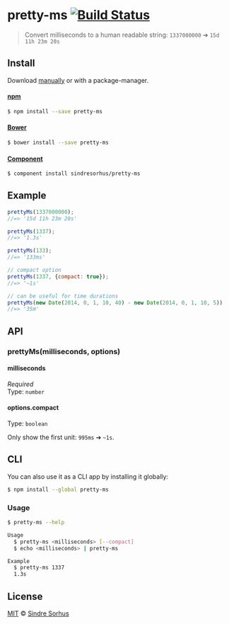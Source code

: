 # pretty-ms [![Build Status](https://travis-ci.org/sindresorhus/pretty-ms.png?branch=master)](https://travis-ci.org/sindresorhus/pretty-ms)

> Convert milliseconds to a human readable string: `1337000000` ➔ `15d 11h 23m 20s`


## Install

Download [manually](https://github.com/sindresorhus/pretty-ms/releases) or with a package-manager.

#### [npm](https://npmjs.org/package/pretty-ms)

```bash
$ npm install --save pretty-ms
```

#### [Bower](http://bower.io)

```bash
$ bower install --save pretty-ms
```

#### [Component](https://github.com/component/component)

```bash
$ component install sindresorhus/pretty-ms
```


## Example

```js
prettyMs(1337000000);
//=> '15d 11h 23m 20s'

prettyMs(1337);
//=> '1.3s'

prettyMs(133);
//=> '133ms'

// compact option
prettyMs(1337, {compact: true});
//=> '~1s'

// can be useful for time durations
prettyMs(new Date(2014, 0, 1, 10, 40) - new Date(2014, 0, 1, 10, 5))
//=> '35m'
```


## API

### prettyMs(milliseconds, options)

#### milliseconds

*Required*  
Type: `number`

#### options.compact

Type: `boolean`

Only show the first unit: `995ms` ➔ `~1s`.


## CLI

You can also use it as a CLI app by installing it globally:

```bash
$ npm install --global pretty-ms
```

### Usage

```bash
$ pretty-ms --help

Usage
  $ pretty-ms <milliseconds> [--compact]
  $ echo <milliseconds> | pretty-ms

Example
  $ pretty-ms 1337
  1.3s
```


## License

[MIT](http://opensource.org/licenses/MIT) © [Sindre Sorhus](http://sindresorhus.com)
